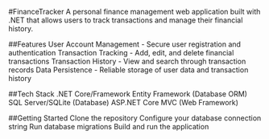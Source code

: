 #FinanceTracker
A personal finance management web application built with .NET that allows users to track transactions and manage their financial history.

##Features
User Account Management - Secure user registration and authentication
Transaction Tracking - Add, edit, and delete financial transactions
Transaction History - View and search through transaction records
Data Persistence - Reliable storage of user data and transaction history

##Tech Stack
.NET Core/Framework
Entity Framework (Database ORM)
SQL Server/SQLite (Database)
ASP.NET Core MVC (Web Framework)

##Getting Started
Clone the repository
Configure your database connection string
Run database migrations
Build and run the application
